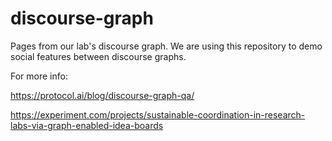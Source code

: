 # discourse-graph
Pages from our lab's discourse graph. We are using this repository to demo social features between discourse graphs.

For more info:

https://protocol.ai/blog/discourse-graph-qa/

https://experiment.com/projects/sustainable-coordination-in-research-labs-via-graph-enabled-idea-boards
